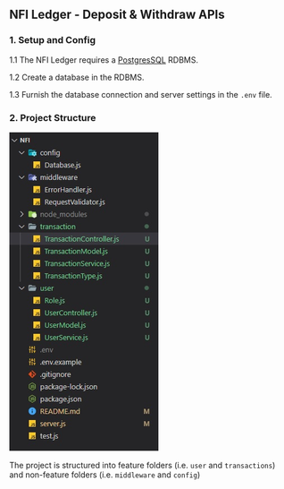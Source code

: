 ## NFI Ledger - Deposit & Withdraw APIs

### 1. Setup and Config

1.1 The NFI Ledger requires a [PostgresSQL](https://www.postgresql.org/) RDBMS.  

1.2 Create a database in the RDBMS.

1.3 Furnish the database connection and server settings in the `.env` file.

### 2. Project Structure

![Project Structure](/public/images/project_structure.jpg)

The project is structured into feature folders (i.e. `user` and `transactions`) and non-feature folders (i.e. `middleware` and `config`)